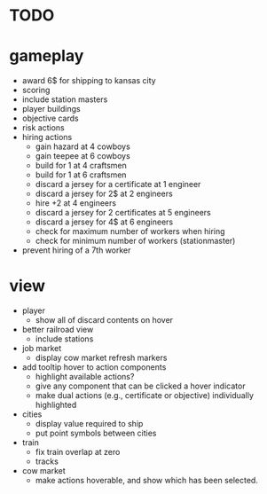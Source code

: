 # TODO

# gameplay

- award 6\$ for shipping to kansas city
- scoring
- include station masters
- player buildings
- objective cards
- risk actions
- hiring actions
  - gain hazard at 4 cowboys
  - gain teepee at 6 cowboys
  - build for 1 at 4 craftsmen
  - build for 1 at 6 craftsmen
  - discard a jersey for a certificate at 1 engineer
  - discard a jersey for 2\$ at 2 engineers
  - hire +2 at 4 engineers
  - discard a jersey for 2 certificates at 5 engineers
  - discard a jersey for 4\$ at 6 engineers
  - check for maximum number of workers when hiring
  - check for minimum number of workers (stationmaster)
- prevent hiring of a 7th worker

# view

- player
  - show all of discard contents on hover
- better railroad view
  - include stations
- job market
  - display cow market refresh markers
- add tooltip hover to action components
  - highlight available actions?
  - give any component that can be clicked a hover indicator
  - make dual actions (e.g., certificate or objective) individually highlighted
- cities
  - display value required to ship
  - put point symbols between cities
- train
  - fix train overlap at zero
  - tracks
- cow market
  - make actions hoverable, and show which has been selected.
